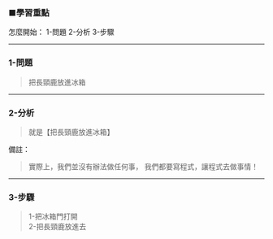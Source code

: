 ### ■學習重點

怎麼開始：
1-問題
2-分析
3-步驟

---
### 1-問題
> 把長頸鹿放進冰箱

---
### 2-分析
> 就是【把長頸鹿放進冰箱】

備註：
> 實際上，我們並沒有辦法做任何事，
> 我們都要寫程式，讓程式去做事情！

---
### 3-步驟
> 1-把冰箱門打開  
> 2-把長頸鹿放進去


